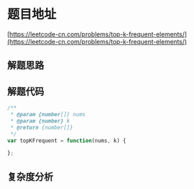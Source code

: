 # 题目地址

[https://leetcode-cn.com/problems/top-k-frequent-elements/](https://leetcode-cn.com/problems/top-k-frequent-elements/)

## 解题思路

## 解题代码

```js
/**
 * @param {number[]} nums
 * @param {number} k
 * @return {number[]}
 */
var topKFrequent = function(nums, k) {

};
```

## 复杂度分析
